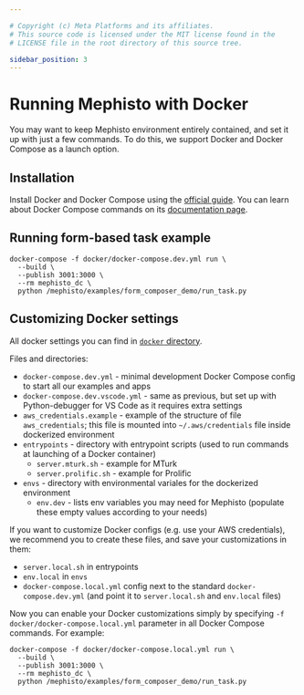 ```yaml
---

# Copyright (c) Meta Platforms and its affiliates.
# This source code is licensed under the MIT license found in the
# LICENSE file in the root directory of this source tree.

sidebar_position: 3
---
```


# Running Mephisto with Docker

You may want to keep Mephisto environment entirely contained, and set it up with just a few commands. To do this, we support Docker and Docker Compose as a launch option.

## Installation

Install Docker and Docker Compose using the [official guide](https://docs.docker.com/get-docker/). You can learn about Docker Compose commands on its [documentation page](https://docs.docker.com/compose/).

## Running form-based task example

```shell
docker-compose -f docker/docker-compose.dev.yml run \
  --build \
  --publish 3001:3000 \
  --rm mephisto_dc \
  python /mephisto/examples/form_composer_demo/run_task.py
```

## Customizing Docker settings

All docker settings you can find in [`docker` directory](https://github.com/facebookresearch/Mephisto/tree/main/docker).

Files and directories:
- `docker-compose.dev.yml` - minimal development Docker Compose config to start all our examples and apps
- `docker-compose.dev.vscode.yml` - same as previous, but set up with Python-debugger for VS Code as it requires extra settings
- `aws_credentials.example` - example of the structure of file `aws_credentials`; this file is mounted into `~/.aws/credentials` file inside dockerized environment
- `entrypoints` - directory with entrypoint scripts (used to run commands at launching of a Docker container)
  - `server.mturk.sh` - example for MTurk
  - `server.prolific.sh` - example for Prolific
- `envs` - directory with environmental variales for the dockerized environment
  - `env.dev` - lists env variables you may need for Mephisto (populate these empty values according to your needs)

If you want to customize Docker configs (e.g. use your AWS credentials), we recommend you to create these files, and save your customizations in them:
- `server.local.sh` in entrypoints
- `env.local` in `envs`
- `docker-compose.local.yml` config next to the standard `docker-compose.dev.yml` (and point it to `server.local.sh` and `env.local` files)

Now you can enable your Docker customizations simply by specifying `-f docker/docker-compose.local.yml` parameter in all Docker Compose commands. For example:
```shell
docker-compose -f docker/docker-compose.local.yml run \
  --build \
  --publish 3001:3000 \
  --rm mephisto_dc \
  python /mephisto/examples/form_composer_demo/run_task.py
```
